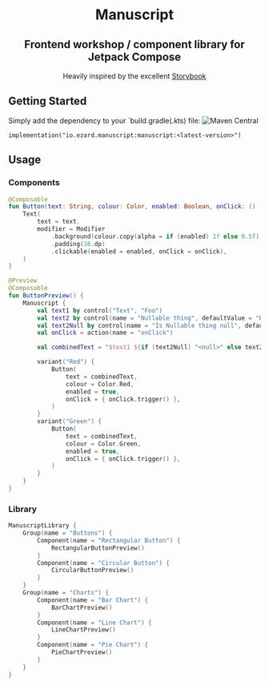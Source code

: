 <h1 align="center">
	Manuscript
</h1>
<h2 align="center">
	Frontend workshop / component library for Jetpack Compose
</h2>
<p align="center">
	Heavily inspired by the excellent <a href="https://github.com/storybookjs/storybook">Storybook</a>
</p>

## Getting Started

Simply add the dependency to your `build.gradle(.kts) file: ![Maven Central](https://img.shields.io/maven-central/v/io.ezard.manuscript/manuscript)

`implementation("io.ezard.manuscript:manuscript:<latest-version>")`

## Usage

### Components

```kotlin
@Composable
fun Button(text: String, colour: Color, enabled: Boolean, onClick: () -> Unit = {}) {
    Text(
        text = text,
        modifier = Modifier
            .background(colour.copy(alpha = if (enabled) 1f else 0.5f))
            .padding(16.dp)
            .clickable(enabled = enabled, onClick = onClick),
    )
}

@Preview
@Composable
fun ButtonPreview() {
    Manuscript {
        val text1 by control("Text", "Foo")
        val text2 by control(name = "Nullable thing", defaultValue = "Bar")
        val text2Null by control(name = "Is Nullable thing null", defaultValue = false)
        val onClick = action(name = "onClick")

        val combinedText = "$text1 ${if (text2Null) "<null>" else text2}"

        variant("Red") {
            Button(
                text = combinedText,
                colour = Color.Red,
                enabled = true,
                onClick = { onClick.trigger() },
            )
        }
        variant("Green") {
            Button(
                text = combinedText,
                colour = Color.Green,
                enabled = true,
                onClick = { onClick.trigger() },
            )
        }
    }
}
```

### Library

```kotlin
ManuscriptLibrary {
    Group(name = "Buttons") {
        Component(name = "Rectangular Button") {
            RectangularButtonPreview()
        }
        Component(name = "Circular Button") {
            CircularButtonPreview()
        }
    }
    Group(name = "Charts") {
        Component(name = "Bar Chart") {
            BarChartPreview()
        }
        Component(name = "Line Chart") {
            LineChartPreview()
        }
        Component(name = "Pie Chart") {
            PieChartPreview()
        }
    }
}
```

